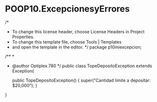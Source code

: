 # POOP10.ExcepcionesyErrores

/*
 * To change this license header, choose License Headers in Project Properties.
 * To change this template file, choose Tools | Templates
 * and open the template in the editor.
 */
package p10miexcepcion;

/**
 *
 * @author Optiplex 780
 */
public class TopeDepositoException extends Exception{

    public TopeDepositoException() {
        super("Cantidad limite a depositar: $20,000");
    }
    
}
